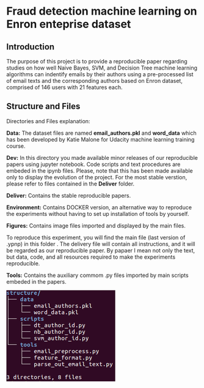 
# Fraud detection machine learning on Enron enteprise dataset

## Introduction

The purpose of this project is to provide a reproducible paper regarding studies on how well Naive Bayes, SVM, and Decision Tree machine learning algorithms can indentify emails by their authors using a pre-processed list of email texts and the corresponding authors based on Enron dataset, comprised of 146 users with 21 features each.

## Structure and Files

Directories and Files explanation:

**Data:** The dataset files are named **email_authors.pkl** and **word_data** which has been developed by Katie Malone for Udacity machine learning training course.

**Dev:** In this directory you made available minor releases of our reproducible papers using jupyter notebook. Code scripts and text procedures are embeded in the ipynb files. Please, note that this has been made available only to display the evolution of the project. For the most stable verstion, please refer to files contained in the **Deliver** folder.

**Deliver:** Contains the stable reproducible papers.

**Environment:** Contains DOCKER version, an alternative way to reproduce the experiments without having to set up installation of tools by yourself. 

**Figures:** Contains image files imported and displayed by the main files.

To reproduce this experiment, you will find the main file (last version of .ypnp) in this folder . The delivery file will contain all instructions, and it will be regarded as our reproducible paper. By papaer I mean not only the text, but data, code, and all resources required to make the experiments reproducible. 

**Tools:** Contains the auxiliary commom .py files imported by main scripts embeded in the papers.

<img src="structure.png" />




